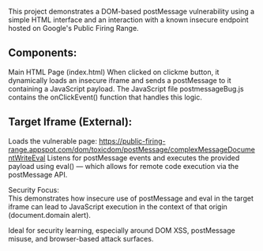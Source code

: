 This project demonstrates a DOM-based postMessage vulnerability using a simple HTML interface and an interaction with a known insecure endpoint hosted on Google's Public Firing Range.

## Components:  
Main HTML Page (index.html)
When clicked on clickme button, it dynamically loads an insecure iframe and sends a postMessage to it containing a JavaScript payload.
The JavaScript file postmessageBug.js contains the onClickEvent() function that handles this logic.

## Target Iframe (External):  
Loads the vulnerable page: https://public-firing-range.appspot.com/dom/toxicdom/postMessage/complexMessageDocumentWriteEval
Listens for postMessage events and executes the provided payload using eval() — which allows for remote code execution via the postMessage API.

Security Focus:  
This demonstrates how insecure use of postMessage and eval in the target iframe can lead to JavaScript execution in the context of that origin (document.domain alert).

Ideal for security learning, especially around DOM XSS, postMessage misuse, and browser-based attack surfaces.

